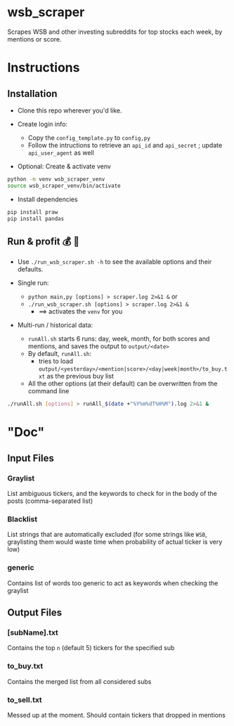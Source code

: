 # wsb_scraper
Scrapes WSB and other investing subreddits for top stocks each week, by mentions
or score.

# Instructions

## Installation

- Clone this repo wherever you'd like.

- Create login info:
    - Copy the `config_template.py` to `config,py`
    - Follow the intructions to retrieve an `api_id` and `api_secret` ; update
        `api_user_agent` as well

- Optional: Create & activate venv
```bash
python -m venv wsb_scraper_venv
source wsb_scraper_venv/bin/activate
```

- Install dependencies
```bash
pip install praw
pip install pandas
```

## Run & profit :moneybag: :rocket:

- Use `./run_wsb_scraper.sh -h` to see the available options and their defaults.

- Single run:
    - `python main,py [options] > scraper.log 2>&1 &`
    or
    - `./run_wsb_scraper.sh [options] > scraper.log 2>&1 &`
        - ==> activates the `venv` for you

- Multi-run / historical data:
    - `runAll.sh` starts 6 runs: day, week, month, for both scores and mentions,
        and saves the output to `output/<date>`
    - By default, `runAll.sh`:
        - tries to load
            `output/<yesterday>/<mention|score>/<day|week|month>/to_buy.txt`
            as the previous buy list
    - All the other options (at their default) can be overwritten from the
        command line
    
```bash
./runAll.sh [options] > runAll_$(date +"%Y%m%dT%H%M").log 2>&1 &
```

# "Doc"

## Input Files

### Graylist

List ambiguous tickers, and the keywords to check for in the body of the posts
(comma-separated list)

### Blacklist

List strings that are automatically excluded (for some strings like `WSB`,
graylisting them would waste time when probability of actual ticker is very low)

### generic

Contains list of words too generic to act as keywords when checking the graylist

## Output Files

### [subName].txt

Contains the top `n` (default 5) tickers for the specified sub

### to_buy.txt

Contains the merged list from all considered subs

### to_sell.txt

Messed up at the moment. Should contain tickers that dropped in mentions
